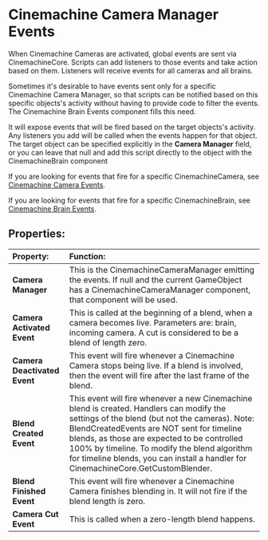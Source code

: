 # Cinemachine Camera Manager Events

When Cinemachine Cameras are activated, global events are sent via CinemachineCore.  Scripts can add listeners to those events and take action based on them.  Listeners will receive events for all cameras and all brains.

Sometimes it's desirable to have events sent only for a specific Cinemachine Camera Manager, so that scripts can be notified based on this specific objects's activity without having to provide code to filter the events.  The Cinemachine Brain Events component fills this need.

It will expose events that will be fired based on the target objects's activity.  Any listeners you add will be called when the events happen for that object.  The target object can be specified explicitly in the **Camera Manager** field, or you can leave that null and add this script directly to the object with the CinemachineBrain component

If you are looking for events that fire for a specific CinemachineCamera, see [Cinemachine Camera Events](CinemachineCameraEvents.md).

If you are looking for events that fire for a specific CinemachineBrain, see [Cinemachine Brain Events](CinemachineBrainEvents.md).

## Properties:

| **Property:** | **Function:** |
|:---|:---|
| __Camera Manager__ | This is the CinemachineCameraManager emitting the events.  If null and the current GameObject has a CinemachineCameraManager component, that component will be used. |
| __Camera Activated Event__ | This is called at the beginning of a blend, when a camera becomes live.  Parameters are: brain, incoming camera. A cut is considered to be a blend of length zero. |
| __Camera Deactivated Event__ | This event will fire whenever a Cinemachine Camera stops being live.  If a blend is involved, then the event will fire after the last frame of the blend. |
| __Blend Created Event__ | This event will fire whenever a new Cinemachine blend is created. Handlers can modify the settings of the blend (but not the cameras).  Note: BlendCreatedEvents are NOT sent for timeline blends, as those are expected to be controlled 100% by timeline. To modify the blend algorithm for timeline blends, you can install a handler for CinemachineCore.GetCustomBlender. |
| __Blend Finished Event__ | This event will fire whenever a Cinemachine Camera finishes blending in.  It will not fire if the blend length is zero. |
| __Camera Cut Event__ | This is called when a zero-length blend happens. |

